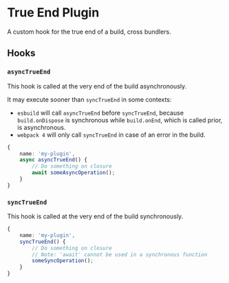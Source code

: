 # True End Plugin <!-- #omit in toc -->

A custom hook for the true end of a build, cross bundlers.

## Hooks

### `asyncTrueEnd`

This hook is called at the very end of the build asynchronously.

It may execute sooner than `syncTrueEnd` in some contexts:

- `esbuild` will call `asyncTrueEnd` before `syncTrueEnd`, because `build.onDispose` is synchronous while `build.onEnd`, which is called prior, is asynchronous.
- `webpack 4` will only call `syncTrueEnd` in case of an error in the build.

```typescript
{
    name: 'my-plugin',
    async asyncTrueEnd() {
        // Do something on closure
        await someAsyncOperation();
    }
}
```

### `syncTrueEnd`

This hook is called at the very end of the build synchronously.

```typescript
{
    name: 'my-plugin',
    syncTrueEnd() {
        // Do something on closure
        // Note: 'await' cannot be used in a synchronous function
        someSyncOperation();
    }
}
```
